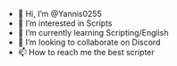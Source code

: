 - 👋 Hi, I’m @Yannis0255
- 👀 I’m interested in Scripts
- 🌱 I’m currently learning Scripting/English
- 💞️ I’m looking to collaborate on Discord
- 📫 How to reach me the best scripter

<!---
Yannis0255/Yannis0255 is a ✨ special ✨ repository because its `README.md` (this file) appears on your GitHub profile.
You can click the Preview link to take a look at your changes.
--->
